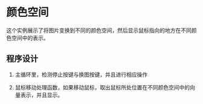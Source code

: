 # 颜色空间
这个实例展示了将图片变换到不同的颜色空间，然后显示鼠标指向的地方在不同颜色空间中的表示。

## 程序设计
1. 主循环里，检测停止按键与换图按键，并且进行相应操作

2. 鼠标移动处理函数，如果移动鼠标，取出鼠标所处位置在不同颜色空间中的向量表示，并且显示。
